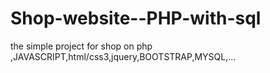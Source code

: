 # Shop-website--PHP-with-sql
the simple project for shop on php ,JAVASCRIPT,html/css3,jquery,BOOTSTRAP,MYSQL,...
